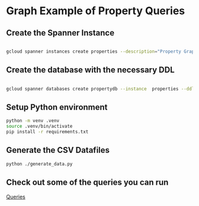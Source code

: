 # Graph Example of Property Queries

## Create the Spanner Instance

```bash

gcloud spanner instances create properties --description="Property Graph Database" --nodes=1 --config=regional-us-west1

```

## Create the database with the necessary DDL

```bash

gcloud spanner databases create propertydb --instance  properties --ddl-file=PropertyGraphDDL.sql

```

## Setup Python environment

```bash
python -m venv .venv
source .venv/bin/activate
pip install -r requirements.txt 
```

## Generate the CSV Datafiles

```bash
python ./generate_data.py
```

## Check out some of the queries you can run

[Queries](./SampleQueries.md)
